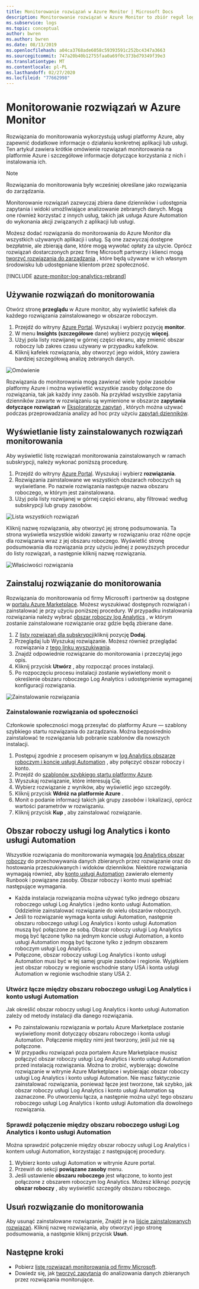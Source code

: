 ```yaml
---
title: Monitorowanie rozwiązań w Azure Monitor | Microsoft Docs
description: Monitorowanie rozwiązań w Azure Monitor to zbiór reguł logiki, wizualizacji i pozyskiwania danych, które zapewniają metryki przestawiane wokół określonego obszaru problemu.  Ten artykuł zawiera informacje na temat instalowania i używania rozwiązań monitorowania.
ms.subservice: logs
ms.topic: conceptual
author: bwren
ms.author: bwren
ms.date: 08/13/2019
ms.openlocfilehash: a04ca3768ade6058c59393591c252bc4347a3663
ms.sourcegitcommit: 747a20b40b12755faa0a69f0c373bd79349f39e3
ms.translationtype: MT
ms.contentlocale: pl-PL
ms.lasthandoff: 02/27/2020
ms.locfileid: "77662998"
---
```

# <a name="monitoring-solutions-in-azure-monitor"></a>Monitorowanie rozwiązań w Azure Monitor
Rozwiązania do monitorowania wykorzystują usługi platformy Azure, aby zapewnić dodatkowe informacje o działaniu konkretnej aplikacji lub usługi. Ten artykuł zawiera krótkie omówienie rozwiązań monitorowania na platformie Azure i szczegółowe informacje dotyczące korzystania z nich i instalowania ich.

> [!NOTE]
> Rozwiązania do monitorowania były wcześniej określane jako rozwiązania do zarządzania.

Monitorowanie rozwiązań zazwyczaj zbiera dane dzienników i udostępnia zapytania i widoki umożliwiające analizowanie zebranych danych. Mogą one również korzystać z innych usług, takich jak usługa Azure Automation do wykonania akcji związanych z aplikacji lub usługi.

Możesz dodać rozwiązania do monitorowania do Azure Monitor dla wszystkich używanych aplikacji i usług. Są one zazwyczaj dostępne bezpłatnie, ale zbierają dane, które mogą wywołać opłaty za użycie. Oprócz rozwiązań dostarczonych przez firmę Microsoft partnerzy i klienci mogą [tworzyć rozwiązania do zarządzania](solutions-creating.md) , które będą używane w ich własnym środowisku lub udostępniane klientom przez społeczność.

[!INCLUDE [azure-monitor-log-analytics-rebrand](../../../includes/azure-monitor-log-analytics-rebrand.md)]

## <a name="use-monitoring-solutions"></a>Używanie rozwiązań do monitorowania
Otwórz stronę **przeglądu** w Azure monitor, aby wyświetlić kafelek dla każdego rozwiązania zainstalowanego w obszarze roboczym. 

1. Przejdź do witryny [Azure Portal](https://ms.portal.azure.com). Wyszukaj i wybierz pozycję **monitor**.
1. W menu **Insights (szczegółowe** dane) wybierz pozycję **więcej**.
1. Użyj pola listy rozwijanej w górnej części ekranu, aby zmienić obszar roboczy lub zakres czasu używany w przypadku kafelków.
1. Kliknij kafelek rozwiązania, aby otworzyć jego widok, który zawiera bardziej szczegółową analizę zebranych danych.

![Omówienie](media/solutions/overview.png)

Rozwiązania do monitorowania mogą zawierać wiele typów zasobów platformy Azure i można wyświetlić wszystkie zasoby dołączone do rozwiązania, tak jak każdy inny zasób. Na przykład wszystkie zapytania dzienników zawarte w rozwiązaniu są wymienione w obszarze **zapytania dotyczące rozwiązań** w [Eksploratorze zapytań](../log-query/get-started-portal.md#load-queries) , których można używać podczas przeprowadzania analizy ad hoc przy użyciu [zapytań dzienników](../log-query/log-query-overview.md).

## <a name="list-installed-monitoring-solutions"></a>Wyświetlanie listy zainstalowanych rozwiązań monitorowania 
Aby wyświetlić listę rozwiązań monitorowania zainstalowanych w ramach subskrypcji, należy wykonać poniższą procedurę.

1. Przejdź do witryny [Azure Portal](https://ms.portal.azure.com). Wyszukaj i wybierz **rozwiązania**.
1. Rozwiązania zainstalowane we wszystkich obszarach roboczych są wyświetlane. Po nazwie rozwiązania następuje nazwa obszaru roboczego, w którym jest zainstalowana.
1. Użyj pola listy rozwijanej w górnej części ekranu, aby filtrować według subskrypcji lub grupy zasobów.


![Lista wszystkich rozwiązań](media/solutions/list-solutions-all.png)

Kliknij nazwę rozwiązania, aby otworzyć jej stronę podsumowania. Ta strona wyświetla wszystkie widoki zawarty w rozwiązaniu oraz różne opcje dla rozwiązania wraz z jej obszaru roboczego. Wyświetlić stronę podsumowania dla rozwiązania przy użyciu jednej z powyższych procedur do listy rozwiązań, a następnie kliknij nazwę rozwiązania.

![Właściwości rozwiązania](media/solutions/solution-properties.png)



## <a name="install-a-monitoring-solution"></a>Zainstaluj rozwiązanie do monitorowania
Rozwiązania do monitorowania od firmy Microsoft i partnerów są dostępne w [portalu Azure Marketplace](https://azuremarketplace.microsoft.com). Możesz wyszukiwać dostępnych rozwiązań i zainstalować je przy użyciu poniższej procedury. W przypadku instalowania rozwiązania należy wybrać [obszar roboczy log Analytics](../platform/manage-access.md) , w którym zostanie zainstalowane rozwiązanie oraz gdzie będą zbierane dane.

1. Z [listy rozwiązań dla subskrypcji](#list-installed-monitoring-solutions)kliknij pozycję **Dodaj**.
1. Przeglądaj lub Wyszukaj rozwiązanie. Możesz również przeglądać rozwiązania z [tego linku wyszukiwania](https://azuremarketplace.microsoft.com/en-us/marketplace/apps/category/management-tools?page=1&subcategories=management-solutions).
1. Znajdź odpowiednie rozwiązanie do monitorowania i przeczytaj jego opis.
1. Kliknij przycisk **Utwórz** , aby rozpocząć proces instalacji.
1. Po rozpoczęciu procesu instalacji zostanie wyświetlony monit o określenie obszaru roboczego Log Analytics i udostępnienie wymaganej konfiguracji rozwiązania.

![Zainstalowanie rozwiązania](media/solutions/install-solution.png)

### <a name="install-a-solution-from-the-community"></a>Zainstalowanie rozwiązania od społeczności
Członkowie społeczności mogą przesyłać do platformy Azure — szablony szybkiego startu rozwiązania do zarządzania. Można bezpośrednio zainstalować te rozwiązania lub pobranie szablonów dla nowszych instalacji.

1. Postępuj zgodnie z procesem opisanym w [log Analytics obszarze roboczym i koncie usługi Automation](#log-analytics-workspace-and-automation-account) , aby połączyć obszar roboczy i konto.
2. Przejdź do [szablonów szybkiego startu platformy Azure](https://azure.microsoft.com/documentation/templates/). 
3. Wyszukaj rozwiązanie, które interesują Cię.
4. Wybierz rozwiązanie z wyników, aby wyświetlić jego szczegóły.
5. Kliknij przycisk **Wdróż na platformie Azure** .
6. Monit o podanie informacji takich jak grupy zasobów i lokalizacji, oprócz wartości parametrów w rozwiązaniu.
7. Kliknij przycisk **Kup** , aby zainstalować rozwiązanie.


## <a name="log-analytics-workspace-and-automation-account"></a>Obszar roboczy usługi log Analytics i konto usługi Automation
Wszystkie rozwiązania do monitorowania wymagają [log Analytics obszar roboczy](../platform/manage-access.md) do przechowywania danych zbieranych przez rozwiązanie oraz do hostowania przeszukiwanych i widoków dzienników. Niektóre rozwiązania wymagają również, aby [konto usługi Automation](../../automation/automation-security-overview.md#automation-account-overview) zawierało elementy Runbook i powiązane zasoby. Obszar roboczy i konto musi spełniać następujące wymagania.

* Każda instalacja rozwiązania można używać tylko jednego obszaru roboczego usługi Log Analytics i jedno konto usługi Automation. Oddzielnie zainstalować rozwiązanie do wielu obszarów roboczych.
* Jeśli to rozwiązanie wymaga konta usługi Automation, następnie obszaru roboczego usługi Log Analytics i konto usługi Automation muszą być połączone ze sobą. Obszar roboczy usługi Log Analytics mogą być łączone tylko na jednym koncie usługi Automation, a konto usługi Automation mogą być łączone tylko z jednym obszarem roboczym usługi Log Analytics.
* Połączone, obszar roboczy usługi Log Analytics i konto usługi Automation musi być w tej samej grupie zasobów i regionie. Wyjątkiem jest obszar roboczy w regionie wschodnie stany USA i konta usługi Automation w regionie wschodnie stany USA 2.

### <a name="create-a-link-between-a-log-analytics-workspace-and-automation-account"></a>Utwórz łącze między obszaru roboczego usługi Log Analytics i konto usługi Automation
Jak określić obszar roboczy usługi Log Analytics i konto usługi Automation zależy od metody instalacji dla danego rozwiązania.

* Po zainstalowaniu rozwiązania w portalu Azure Marketplace zostanie wyświetlony monit dotyczący obszaru roboczego i konta usługi Automation. Połączenie między nimi jest tworzony, jeśli już nie są połączone.
* W przypadku rozwiązań poza portalem Azure Marketplace musisz połączyć obszar roboczy usługi Log Analytics i konto usługi Automation przed instalacją rozwiązania. Można to zrobić, wybierając dowolne rozwiązanie w witrynie Azure Marketplace i wybierając obszar roboczy usługi Log Analytics i konto usługi Automation. Nie masz faktycznie zainstalować rozwiązania, ponieważ łącze jest tworzone, tak szybko, jak obszar roboczy usługi Log Analytics i konto usługi Automation są zaznaczone. Po utworzeniu łącza, a następnie można użyć tego obszaru roboczego usługi Log Analytics i konto usługi Automation dla dowolnego rozwiązania.

### <a name="verify-the-link-between-a-log-analytics-workspace-and-automation-account"></a>Sprawdź połączenie między obszaru roboczego usługi Log Analytics i konto usługi Automation
Można sprawdzić połączenie między obszar roboczy usługi Log Analytics i kontem usługi Automation, korzystając z następującej procedury.

1. Wybierz konto usługi Automation w witrynie Azure portal.
1. Przewiń do sekcji **powiązane zasoby** menu.
1. Jeśli ustawienie **obszaru roboczego** jest włączone, to konto jest połączone z obszarem roboczym log Analytics. Możesz kliknąć pozycję **obszar roboczy** , aby wyświetlić szczegóły obszaru roboczego.

## <a name="remove-a-monitoring-solution"></a>Usuń rozwiązanie do monitorowania
Aby usunąć zainstalowane rozwiązanie, Znajdź je na [liście zainstalowanych rozwiązań](#list-installed-monitoring-solutions). Kliknij nazwę rozwiązania, aby otworzyć jego stronę podsumowania, a następnie kliknij przycisk **Usuń**.


## <a name="next-steps"></a>Następne kroki
* Pobierz [listę rozwiązań monitorowania od firmy Microsoft](solutions-inventory.md).
* Dowiedz się, jak [tworzyć zapytania](../log-query/log-query-overview.md) do analizowania danych zbieranych przez rozwiązania monitorujące.

